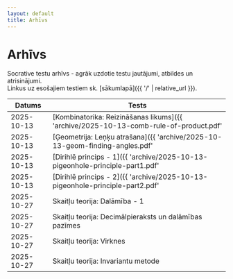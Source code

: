 ```yaml
---
layout: default
title: Arhīvs
---
```

# Arhīvs

Socrative testu arhīvs - agrāk uzdotie testu jautājumi, atbildes un atrisinājumi.  
Linkus uz esošajiem testiem sk. [sākumlapā]({{ '/' | relative_url }}).

| Datums     | Tests |
| ---------- | ----- |
| 2025-10-13 | [Kombinatorika: Reizināšanas likums]({{ 'archive/2025-10-13-comb-rule-of-product.pdf' | relative_url }}) |
| 2025-10-13 | [Ģeometrija: Leņķu atrašana]({{ 'archive/2025-10-13-geom-finding-angles.pdf' | relative_url }}) |
| 2025-10-13 | [Dirihlē princips - 1]({{ 'archive/2025-10-13-pigeonhole-principle-part1.pdf' | relative_url }}) |
| 2025-10-13 | [Dirihlē princips - 2]({{ 'archive/2025-10-13-pigeonhole-principle-part2.pdf' | relative_url }}) |
| 2025-10-27 | Skaitļu teorija: Dalāmība - 1 |
| 2025-10-27 | Skaitļu teorija: Decimālpieraksts un dalāmības pazīmes |
| 2025-10-27 | Skaitļu teorija: Virknes |
| 2025-10-27 | Skaitļu teorija: Invariantu metode |





